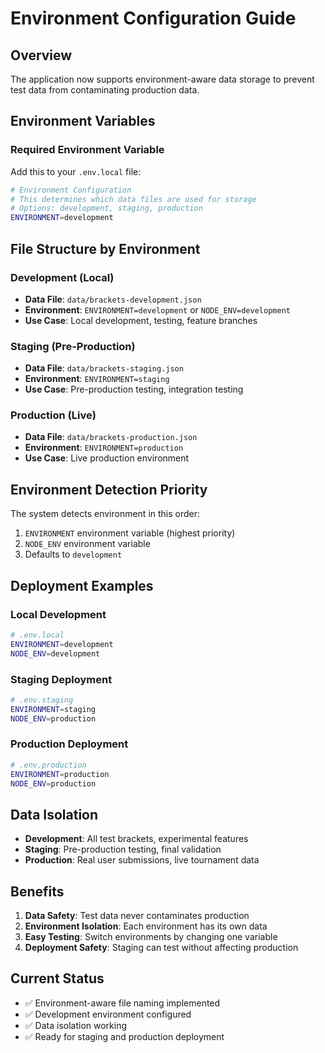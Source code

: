 # Environment Configuration Guide

## Overview
The application now supports environment-aware data storage to prevent test data from contaminating production data.

## Environment Variables

### Required Environment Variable
Add this to your `.env.local` file:

```bash
# Environment Configuration
# This determines which data files are used for storage
# Options: development, staging, production
ENVIRONMENT=development
```

## File Structure by Environment

### Development (Local)
- **Data File**: `data/brackets-development.json`
- **Environment**: `ENVIRONMENT=development` or `NODE_ENV=development`
- **Use Case**: Local development, testing, feature branches

### Staging (Pre-Production)
- **Data File**: `data/brackets-staging.json`
- **Environment**: `ENVIRONMENT=staging`
- **Use Case**: Pre-production testing, integration testing

### Production (Live)
- **Data File**: `data/brackets-production.json`
- **Environment**: `ENVIRONMENT=production`
- **Use Case**: Live production environment

## Environment Detection Priority

The system detects environment in this order:
1. `ENVIRONMENT` environment variable (highest priority)
2. `NODE_ENV` environment variable
3. Defaults to `development`

## Deployment Examples

### Local Development
```bash
# .env.local
ENVIRONMENT=development
NODE_ENV=development
```

### Staging Deployment
```bash
# .env.staging
ENVIRONMENT=staging
NODE_ENV=production
```

### Production Deployment
```bash
# .env.production
ENVIRONMENT=production
NODE_ENV=production
```

## Data Isolation

- **Development**: All test brackets, experimental features
- **Staging**: Pre-production testing, final validation
- **Production**: Real user submissions, live tournament data

## Benefits

1. **Data Safety**: Test data never contaminates production
2. **Environment Isolation**: Each environment has its own data
3. **Easy Testing**: Switch environments by changing one variable
4. **Deployment Safety**: Staging can test without affecting production

## Current Status

- ✅ Environment-aware file naming implemented
- ✅ Development environment configured
- ✅ Data isolation working
- ✅ Ready for staging and production deployment

